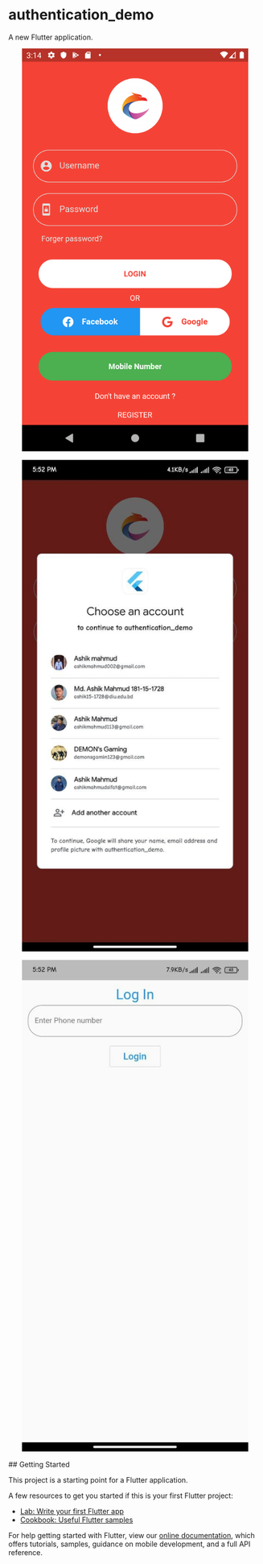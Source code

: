 # authentication_demo

A new Flutter application.

<p align="center">
<img src="https://github.com/ashikmhs/Flutter-FireBase-All-Authentication/blob/master/screenshort/Screenshot_1610452221.png" width="450"  />
</p>


<p align="center">
<img src="https://github.com/ashikmhs/Flutter-FireBase-All-Authentication/blob/master/screenshort/auth%20ss.jpg" width="450"  />
</p>

<p align="center">
<img src="https://github.com/ashikmhs/Flutter-FireBase-All-Authentication/blob/master/screenshort/auth%20ss%202.jpg" width="450"  />
</p>
## Getting Started

This project is a starting point for a Flutter application.

A few resources to get you started if this is your first Flutter project:

- [Lab: Write your first Flutter app](https://flutter.dev/docs/get-started/codelab)
- [Cookbook: Useful Flutter samples](https://flutter.dev/docs/cookbook)

For help getting started with Flutter, view our
[online documentation](https://flutter.dev/docs), which offers tutorials,
samples, guidance on mobile development, and a full API reference.
